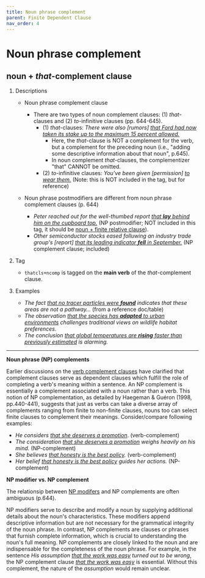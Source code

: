 ```yaml
---
title: Noun phrase complement
parent: Finite Dependent Clause
nav_order: 4
---
```


# Noun phrase complement 

## noun + *that*-complement clause

1. Descriptions 
    - Noun phrase complement clause
        - There are two types of noun complement clauses: (1) *that*-clauses and (2) *to*-infinitive clauses (pp. 644-645).
            - (1) *that*-clauses: *There were also [rumors] <ins>that Ford had now taken its stake up to the maximum 15 percent allowed.</ins>*
                - Here, the *that*-clause is NOT a complement for the verb, but a complement for the preceding noun (i.e., "adding some descriptive information about that noun", p.645).
                - In noun complement *that*-clauses, the complementizer "that" CANNOT be omitted.
            -  (2) *to*-infinitive clauses: *You've been given [permission] <ins>to wear them.</ins>* (Note: this is NOT included in the tag, but for reference)

    - Noun phrase postmodifiers are different from noun phrase complement clauses (p. 644)
        - *Peter reached out for the well-thumbed report <ins>that **lay** behind him on the cupboard top.</ins>* (NP postmodifier; NOT included in this tag, it should be [noun + finite relative clause](../1_structural%20type1/3_Syntactic%20function3.html#1-3-1-noun--finite-relative-clause)).
        - *Other semiconductor stocks eased folluwing an industry trade group's [report] <ins>that its leading indicator **fell** in September.</ins>* (NP complement clause; included)

2. Tag
    - `thatcls+ncomp` is tagged on the **main verb** of the *that*-complement clause.
3. Examples
    - *The fact <ins>that no tracer particles were **found**</ins> indicates that these areas are not a pathway…* (from a reference doc/table)
    - *The observation <ins>that the species has **adapted** to urban environments</ins> challenges traditional views on wildlife habitat preferences.*
    - *The conclusion <ins>that global temperatures are **rising** faster than previously estimated</ins> is alarming.*

---

**Noun phrase (NP) complements**

Earlier discussions on the [verb complement clauses](2_Syntactic%20function2.html#1-2-clause-constituent-verb-complement) have clarified that complement clauses serve as dependent clauses which fulfill the role of completing a verb's meaning within a sentence. An NP complement is essentially a complement associated with a noun rather than a verb. This notion of NP complementation, as detailed by Haegeman & Guéron (1998, pp.440-441), suggests that just as verbs can take a diverse array of complements ranging from finite to non-finite clauses, nouns too can select finite clauses to complement their meanings. Consider/compare following examples: 
- *He considers <ins>that she deserves a promotion</ins>*. (verb-complement)
- *The consideration <ins>that she deserves a promotion</ins> weighs heavily on his mind.* (NP-complement)
- *She believes <ins>that honesty is the best policy</ins>.* (verb-complement)
- *Her belief <ins>that honesty is the best policy</ins> guides her actions.* (NP-complement)

**NP modifier vs. NP complement**   

The relationsip between [NP modifers](/3_Syntactic%20function3.md) and NP complements are often ambiguous (p.644). 

NP modifiers serve to describe and modify a noun by supplying additional details about the noun's characteristics. These modifiers append descriptive information but are not necessary for the grammatical integrity of the noun phrase. In contrast, NP complements are clauses or phrases that furnish complete information, which is crucial to understanding the noun's full meaning. NP complements are closely linked to the noun and are indispensable for the completeness of the noun phrase. For example, in the sentence *His assumption <ins>that the work was easy</ins> turned out to be wrong*, the NP complement clause *<ins>that the work was easy</ins>* is essential. Without this complement, the nature of the *assumption* would remain unclear.
